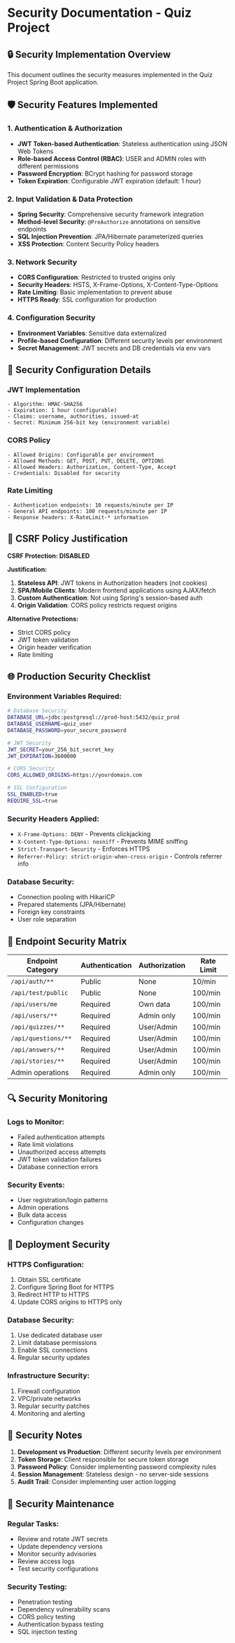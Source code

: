 # Security Documentation - Quiz Project

## 🔒 Security Implementation Overview

This document outlines the security measures implemented in the Quiz Project Spring Boot application.

## 🛡️ Security Features Implemented

### 1. **Authentication & Authorization**
- **JWT Token-based Authentication**: Stateless authentication using JSON Web Tokens
- **Role-based Access Control (RBAC)**: USER and ADMIN roles with different permissions
- **Password Encryption**: BCrypt hashing for password storage
- **Token Expiration**: Configurable JWT expiration (default: 1 hour)

### 2. **Input Validation & Data Protection**
- **Spring Security**: Comprehensive security framework integration
- **Method-level Security**: `@PreAuthorize` annotations on sensitive endpoints
- **SQL Injection Prevention**: JPA/Hibernate parameterized queries
- **XSS Protection**: Content Security Policy headers

### 3. **Network Security**
- **CORS Configuration**: Restricted to trusted origins only
- **Security Headers**: HSTS, X-Frame-Options, X-Content-Type-Options
- **Rate Limiting**: Basic implementation to prevent abuse
- **HTTPS Ready**: SSL configuration for production

### 4. **Configuration Security**
- **Environment Variables**: Sensitive data externalized
- **Profile-based Configuration**: Different security levels per environment
- **Secret Management**: JWT secrets and DB credentials via env vars

## 🔧 Security Configuration Details

### JWT Implementation
```
- Algorithm: HMAC-SHA256
- Expiration: 1 hour (configurable)
- Claims: username, authorities, issued-at
- Secret: Minimum 256-bit key (environment variable)
```

### CORS Policy
```
- Allowed Origins: Configurable per environment
- Allowed Methods: GET, POST, PUT, DELETE, OPTIONS
- Allowed Headers: Authorization, Content-Type, Accept
- Credentials: Disabled for security
```

### Rate Limiting
```
- Authentication endpoints: 10 requests/minute per IP
- General API endpoints: 100 requests/minute per IP
- Response headers: X-RateLimit-* information
```

## 🚨 CSRF Policy Justification

**CSRF Protection: DISABLED**

**Justification:**
1. **Stateless API**: JWT tokens in Authorization headers (not cookies)
2. **SPA/Mobile Clients**: Modern frontend applications using AJAX/fetch
3. **Custom Authentication**: Not using Spring's session-based auth
4. **Origin Validation**: CORS policy restricts request origins

**Alternative Protections:**
- Strict CORS policy
- JWT token validation
- Origin header verification
- Rate limiting

## 🌐 Production Security Checklist

### Environment Variables Required:
```bash
# Database Security
DATABASE_URL=jdbc:postgresql://prod-host:5432/quiz_prod
DATABASE_USERNAME=quiz_user
DATABASE_PASSWORD=your_secure_password

# JWT Security
JWT_SECRET=your_256_bit_secret_key
JWT_EXPIRATION=3600000

# CORS Security
CORS_ALLOWED_ORIGINS=https://yourdomain.com

# SSL Configuration
SSL_ENABLED=true
REQUIRE_SSL=true
```

### Security Headers Applied:
- `X-Frame-Options: DENY` - Prevents clickjacking
- `X-Content-Type-Options: nosniff` - Prevents MIME sniffing
- `Strict-Transport-Security` - Enforces HTTPS
- `Referrer-Policy: strict-origin-when-cross-origin` - Controls referrer info

### Database Security:
- Connection pooling with HikariCP
- Prepared statements (JPA/Hibernate)
- Foreign key constraints
- User role separation

## 🎯 Endpoint Security Matrix

| Endpoint Category | Authentication | Authorization | Rate Limit |
|------------------|---------------|---------------|------------|
| `/api/auth/**` | Public | None | 10/min |
| `/api/test/public` | Public | None | 100/min |
| `/api/users/me` | Required | Own data | 100/min |
| `/api/users/**` | Required | Admin only | 100/min |
| `/api/quizzes/**` | Required | User/Admin | 100/min |
| `/api/questions/**` | Required | User/Admin | 100/min |
| `/api/answers/**` | Required | User/Admin | 100/min |
| `/api/stories/**` | Required | User/Admin | 100/min |
| Admin operations | Required | Admin only | 100/min |

## 🔍 Security Monitoring

### Logs to Monitor:
- Failed authentication attempts
- Rate limit violations
- Unauthorized access attempts
- JWT token validation failures
- Database connection errors

### Security Events:
- User registration/login patterns
- Admin operations
- Bulk data access
- Configuration changes

## 🚀 Deployment Security

### HTTPS Configuration:
1. Obtain SSL certificate
2. Configure Spring Boot for HTTPS
3. Redirect HTTP to HTTPS
4. Update CORS origins to HTTPS only

### Database Security:
1. Use dedicated database user
2. Limit database permissions
3. Enable SSL connections
4. Regular security updates

### Infrastructure Security:
1. Firewall configuration
2. VPC/private networks
3. Regular security patches
4. Monitoring and alerting

## 📝 Security Notes

1. **Development vs Production**: Different security levels per environment
2. **Token Storage**: Client responsible for secure token storage
3. **Password Policy**: Consider implementing password complexity rules
4. **Session Management**: Stateless design - no server-side sessions
5. **Audit Trail**: Consider implementing user action logging

## 🔄 Security Maintenance

### Regular Tasks:
- Review and rotate JWT secrets
- Update dependency versions
- Monitor security advisories
- Review access logs
- Test security configurations

### Security Testing:
- Penetration testing
- Dependency vulnerability scans
- CORS policy testing
- Authentication bypass testing
- SQL injection testing
